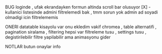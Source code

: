 BUG 
    loginde , ufak ekrandayken formun altinda scroll bar olusuyor
    [X] - kullanici listesinde admini filtrelemedi bak , tmm sorun yok admin ad soyadi olmadigi icin filtrelememis




ONERI
    datatable kisayolu var onu ekledim vakif chromea , table alternatifi , pagination siralama , filtering hepsi var
    filtreleme tusu , settings tusu , degistirilebilir filtre yapilabilir ama animasyonu gider


NOTLAR
    butun onaylar info